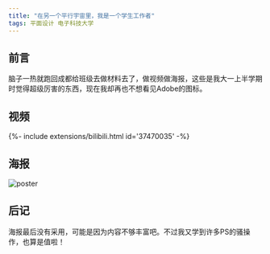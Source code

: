 ```yaml
---
title: "在另一个平行宇宙里，我是一个学生工作者"
tags: 平面设计 电子科技大学
---
```


## 前言

脑子一热就跑回成都给班级去做材料去了，做视频做海报，这些是我大一上半学期时觉得超级厉害的东西，现在我却再也不想看见Adobe的图标。
<!--more-->

## 视频

<div>{%- include extensions/bilibili.html id='37470035' -%}</div>

## 海报

![poster]({{site.baseurl}}/assets/images/post_images/2018-12-5/poster.jpg)

## 后记

海报最后没有采用，可能是因为内容不够丰富吧。不过我又学到许多PS的骚操作，也算是值啦！

